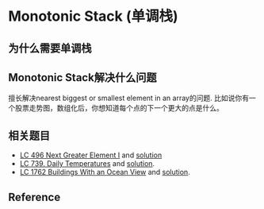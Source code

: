 # Monotonic Stack (单调栈)

## 为什么需要单调栈

## Monotonic Stack解决什么问题

擅长解决nearest biggest or smallest element in an array的问题. 比如说你有一个股票走势图，数组化后，你想知道每个点的下一个更大的点是什么。


## 相关题目

- [LC 496 Next Greater Element I](https://leetcode.com/problems/next-greater-element-i/description/) and [solution](../../leetcode/496-next-greater-element-I/index.md)
- [LC 739. Daily Temperatures](https://leetcode.com/problems/daily-temperatures/description/) and [solution](../../leetcode/739-daily-temperatures/index.md).
- [LC 1762 Buildings With an Ocean View](https://leetcode.com/problems/buildings-with-an-ocean-view/description/) and [solution](../../leetcode/1762-buildings-with-an-ocean-view/index.md).

## Reference

